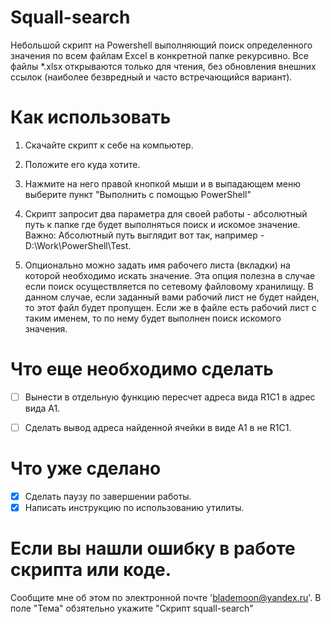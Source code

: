 ﻿# Squall-search

   Небольшой скрипт на Powershell выполняющий поиск определенного значения по всем файлам Excel в конкретной папке рекурсивно.
   Все файлы *.xlsx открываются только для чтения, без обновления внешних ссылок (наиболее безвредный и часто встречающийся вариант).

# Как использовать

1. Скачайте скрипт к себе на компьютер.

2. Положите его куда хотите.

3. Нажмите на него правой кнопкой мыши и в выпадающем меню выберите пункт "Выполнить с помощью PowerShell"

4. Скрипт запросит два параметра для своей работы - абсолютный путь к папке где будет выполняться поиск и искомое значение.
   Важно: Абсолютный путь выглядит вот так, например - D:\Work\PowerShell\Test\.
 
5. Опционально можно задать имя рабочего листа (вкладки) на которой необходимо искать значение. Эта опция полезна в случае 
   если поиск осуществляется по сетевому файловому хранилищу. В данном случае, если заданный вами рабочий лист не будет найден, 
   то этот файл будет пропущен. Если же в файле есть рабочий лист с таким именем, то по нему будет выполнен поиск искомого значения.



# Что еще необходимо сделать

- [ ] Вынести в отдельную функцию пересчет адреса вида R1C1 в адрес вида A1.
- [ ] Сделать вывод адреса найденной ячейки в виде A1 в не R1C1.


# Что уже сделано

- [X] Сделать паузу по завершении работы.
- [X] Написать инструкцию по использованию утилиты.

# Если вы нашли ошибку в работе скрипта или коде.
  Сообщите мне об этом по электронной почте 'blademoon@yandex.ru'.
  В поле "Тема" обзятельно укажите "Скрипт squall-search"
	
